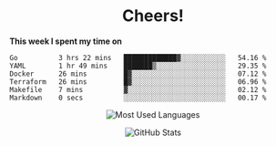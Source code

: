 <h1 align="center">Cheers!</h1>

**This week I spent my time on**
<!--START_SECTION:waka-->

```text
Go          3 hrs 22 mins   █████████████▓░░░░░░░░░░░   54.16 %
YAML        1 hr 49 mins    ███████▒░░░░░░░░░░░░░░░░░   29.35 %
Docker      26 mins         █▓░░░░░░░░░░░░░░░░░░░░░░░   07.12 %
Terraform   26 mins         █▓░░░░░░░░░░░░░░░░░░░░░░░   06.96 %
Makefile    7 mins          ▓░░░░░░░░░░░░░░░░░░░░░░░░   02.12 %
Markdown    0 secs          ░░░░░░░░░░░░░░░░░░░░░░░░░   00.17 %
```

<!--END_SECTION:waka-->

<p align="center"><img src="https://github-readme-stats.vercel.app/api/top-langs/?username=thnkrn&layout=compact&hide=html&theme=tokyonight" alt="Most Used Languages" /></p>

<p align="center"><img src="https://github-readme-stats.vercel.app/api?username=thnkrn&show_icons=true&count_private=true&theme=tokyonight" alt="GitHub Stats" /></p>

<!-- <p align="center"><a href="https://wakatime.com"><img src="https://wakatime.com/share/@thnkrn/40092326-d1bd-471b-89da-9a7c63939402.png" /></p>
 -->
